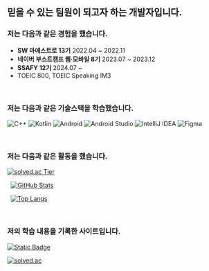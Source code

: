 <!--
**littlesam95/littlesam95** is a ✨ _special_ ✨ repository because its `README.md` (this file) appears on your GitHub profile.

Here are some ideas to get you started:

- 🔭 I’m currently working on ...
- 🌱 I’m currently learning ...
- 👯 I’m looking to collaborate on ...
- 🤔 I’m looking for help with ...
- 💬 Ask me about ...
- 📫 How to reach me: ...
- 😄 Pronouns: ...
- ⚡ Fun fact: ...
-->

## 믿을 수 있는 팀원이 되고자 하는 개발자입니다.

### 저는 다음과 같은 경험을 했습니다.
- **SW 마에스트로 13기** 2022.04 ~ 2022.11
- **네이버 부스트캠프 웹·모바일 8기** 2023.07 ~ 2023.12
- **SSAFY 12기** 2024.07 ~
- TOEIC 800, TOEIC Speaking IM3

&nbsp;

### 저는 다음과 같은 기술스택을 학습했습니다.
![C++](https://img.shields.io/badge/c++-%2300599C.svg?style=for-the-badge&logo=c%2B%2B&logoColor=white)
![Kotlin](https://img.shields.io/badge/kotlin-%237F52FF.svg?style=for-the-badge&logo=kotlin&logoColor=white)
![Android](https://img.shields.io/badge/Android-3DDC84?style=for-the-badge&logo=android&logoColor=white)
![Android Studio](https://img.shields.io/badge/Android%20Studio-3DDC84.svg?style=for-the-badge&logo=android-studio&logoColor=white)
![IntelliJ IDEA](https://img.shields.io/badge/IntelliJIDEA-000000.svg?style=for-the-badge&logo=intellij-idea&logoColor=white)
![Figma](https://img.shields.io/badge/figma-%23F24E1E.svg?style=for-the-badge&logo=figma&logoColor=white)

&nbsp;

### 저는 다음과 같은 활동을 했습니다.

[![solved.ac Tier](http://mazassumnida.wtf/api/v2/generate_badge?boj=littlesam95)](https://solved.ac/littlesam95)

&nbsp;
[![GitHub Stats](https://github-readme-stats.vercel.app/api?username=littlesam95&show_icons=true&theme={theme})](https://github.com/littlesam95/github-readme-stats)

&nbsp;
[![Top Langs](https://github-readme-stats.vercel.app/api/top-langs/?username=littlesam95&layout=compact)](https://github.com/littlesam95/github-readme-stats)

&nbsp;
### 저의 학습 내용을 기록한 사이트입니다.
<a href="https://littlesam95.tistory.com/">
  <img alt="Static Badge" src="https://img.shields.io/badge/Tistory-%2523D4D4D4.svg?style=flat&logo=blogger&logoColor=white&labelColor=black&color=black&link=https%3A%2F%2Flittlesam95.tistory.com%2F">
</a>

[![solved.ac](http://mazassumnida.wtf/api/mini/generate_badge?boj=littlesam95)](https://solved.ac/littlesam95)
